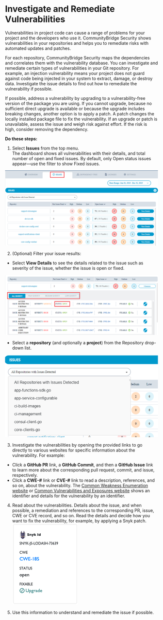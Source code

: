 # Investigate and Remediate Vulnerabilities

Vulnerabilities in project code can cause a range of problems for your project and the developers who use it. CommunityBridge Security shows vulnerabilities in your repositories and helps you to remediate risks with automated updates and patches. 

For each repository, CommunityBridge Security maps the dependencies and correlates them with the vulnerability database. You can investigate and remediate certain types of vulnerabilities in your Git repository. For example, an injection vulnerability means your project does not guard against code being injected in your system to extract, damage, or destroy data. Investigate the issue details to find out how to remediate the vulnerability if possible.

If possible, address a vulnerability by upgrading to a vulnerability-free version of the package you are using. If you cannot upgrade, because no sufficient direct upgrade is available or because the upgrade includes breaking changes, another option is to apply a patch. A patch changes the locally installed package file to fix the vulnerability. If an upgrade or patch is unavailable, assess the issue and weigh risk against effort. If the risk is high, consider removing the dependency.

**Do these steps:**

1. Select **Issues** from the top menu.  
The dashboard shows all vulnerabilities with their details, and total number of open and fixed issues. By default, only Open status issues appear—use the filter to show Fixed issues.

![Issues Dashboard](../../.gitbook/assets/issues.png)

2. \(Optional\) Filter your issue results:

* Select **View Details** to see the details related to the issue such as severity of the issue, whether the issue is open or fixed. 

![](../../.gitbook/assets/detailed_issue.png)

* Select a **repository** \(and optionally a **project**\) from the Repository drop-down list.

![](../../.gitbook/assets/repositories.png)

3. Investigate the vulnerabilities by opening the provided links to go directly to various websites for specific information about the vulnerability. For example:

* Click a **GitHub PR** link, a **GitHub Commit**, and then a **GitHub Issue** link to learn more about the corresponding pull request, commit, and issue, respectively.
* Click a **CWE-\#** link or **CVE-\#** link to read a description, references, and so on, about the vulnerability. The [Common Weakness Enumeration website](https://cwe.mitre.org/) or [Common Vulnerabilities and Exposures website](https://cve.mitre.org/) shows an identifier and details for the vulnerability by an identifier.

4. Read about the vulnerabilities. Details about the issue, and when possible, a remediation and references to the corresponding PR, issue, CWE or CVE record, and so on. Read the details and decide how you want to fix the vulnerability, for example, by applying a Snyk patch.  
![](../../.gitbook/assets/7410900.png)

5. Use this information to understand and remediate the issue if possible.

